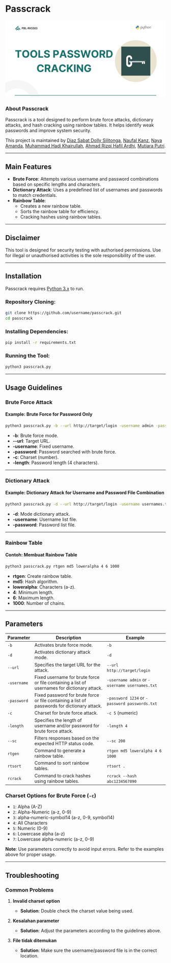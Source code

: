 # Passcrack 

![Passcrack Logo](passcrack.jpg)

### About Passcrack

Passcrack is a tool designed to perform brute force attacks, dictionary attacks, and hash cracking using rainbow tables. It helps identify weak passwords and improve system security.

This project is maintained by [Diaz Sabat Dolly Silitonga](https://github.com/diaz-afk), [Naufal Kanz](https://github.com/Arkanz31), [Naya Amanda](https://github.com/amndaq), [Muhammad Hadi Khairullah](https://github.com/Ashborn113), [Ahmad Rizqi Hafil Ardhi](https://github.com/BananaMoustache), [Mutiara Putri](https://github.com/ducklingz).

---

## Main Features

- **Brute Force**: Attempts various username and password combinations based on specific lengths and characters.
- **Dictionary Attack**: Uses a predefined list of usernames and passwords to match credentials.
- **Rainbow Table**:
  - Creates a new rainbow table.
  - Sorts the rainbow table for efficiency.
  -  Cracking hashes using rainbow tables.

---

## Disclaimer

This tool is designed for security testing with authorised permissions. Use for illegal or unauthorised activities is the sole responsibility of the user.

---

## Installation

Passcrack requires [Python 3.x](https://www.python.org/downloads/) to run.

### Repository Cloning:
```sh
git clone https://github.com/username/passcrack.git
cd passcrack
```

### Installing Dependencies:
```sh
pip install -r requirements.txt
```

### Running the Tool:
```sh
python3 passcrack.py
```

---

## Usage Guidelines

### Brute Force Attack

#### Example: Brute Force for Password Only
```sh
python3 passcrack.py -b --url http://target/login -username admin -password -c 5 -length 4
```

- **-b**: Brute force mode.
- **--url**: Target URL.
- **-username**: Fixed username.
- **-password**: Password searched with brute force.
- **-c**: Charset (number).
- **-length**: Password length (4 characters).

---

### Dictionary Attack

#### Example: Dictionary Attack for Username and Password File Combination
```sh
python3 passcrack.py -d --url http://target/login -username usernames.txt -password passwords.txt
```

- **-d**: Mode dictionary attack.
- **-username**: Username list file.
- **-password**: Password list file.

---

### Rainbow Table

#### Contoh: Membuat Rainbow Table
```sh
python3 passcrack.py rtgen md5 loweralpha 4 6 1000
```

- **rtgen**: Create rainbow table.
- **md5**: Hash algorithm.
- **loweralpha**: Characters (a-z).
- **4**: Minimum length.
- **6**: Maximum length.
- **1000**: Number of chains.

---

## Parameters

| Parameter          | Description                                                                                 | Example                                             |
|--------------------|---------------------------------------------------------------------------------------------|-----------------------------------------------------|
| `-b`               | Activates brute force mode.                                                                 | `-b`                                               |
| `-d`               | Activates dictionary attack mode.                                                           | `-d`                                               |
| `--url`            | Specifies the target URL for the attack.                                                    | `--url http://target/login`                        |
| `-username`        | Fixed username for brute force or file containing a list of usernames for dictionary attack. | `-username admin` or `-username usernames.txt`     |
| `-password`        | Fixed password for brute force or file containing a list of passwords for dictionary attack. | `-password 1234` or `-password passwords.txt`      |
| `-c`               | Charset for brute force attack.                                                             | `-c 5` (numeric)                                   |
| `-length`          | Specifies the length of username and/or password for brute force attack.                    | `-length 4`                                        |
| `--sc`             | Filters responses based on the expected HTTP status code.                                   | `--sc 200`                                         |
| `rtgen`            | Command to generate a rainbow table.                                                        | `rtgen md5 loweralpha 4 6 1000`                    |
| `rtsort`           | Command to sort rainbow tables.                                                             | `rtsort .`                                         |
| `rcrack`           | Command to crack hashes using rainbow tables.                                               | `rcrack --hash abc1234567890`                      |

### Charset Options for Brute Force (`-c`)
- `1`: Alpha (A-Z)
- `2`: Alpha-Numeric (a-z, 0-9)
- `3`: alpha-numeric-symbol14 (a-z, 0-9, symbol14)
- `4`: All Characters
- `5`: Numeric (0-9)
- `6`: Lowercase alpha (a-z)
- `7`: Lowercase alpha-numeric (a-z, 0-9)


**Note**: Use parameters correctly to avoid input errors. Refer to the examples above for proper usage.

---

## Troubleshooting

### Common Problems

1. **Invalid charset option**
   - **Solution**: Double check the charset value being used.

2. **Kesalahan parameter**
   - **Solution**: Adjust the parameters according to the guidelines above.

3. **File tidak ditemukan**
   - **Solution**: Make sure the username/password file is in the correct location.
